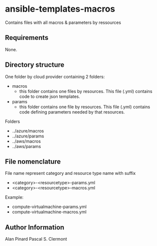 ansible-templates-macros
=========

Contains files with all macros  & parameters by ressources

Requirements
------------

None.

Directory structure
--------------

One folder by cloud provider containing 2 folders:

- macros
  - this folder contains one files by resources. This file (.yml) contains code to create json templates.
- params
  - this folder contains one file  by resources. This file (.yml) contains code defining parameters needed by that resources.

Folders 
- ../azure/macros
- ../azure/params
- ../aws/macros
- ../aws/params

File nomenclature
------------

File name represent category and resource type name with suffix 

- \<category>\-\<resourcetype>\-params.yml
- \<category>\-\<resourcetype>\-macros.yml

Example:

- compute-virtualmachine-params.yml
- compute-virtualmachine-macros.yml

Author Information
------------------
Alan Pinard
Pascal S. Clermont